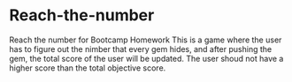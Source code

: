 # Reach-the-number
Reach the number for Bootcamp Homework
This is a game where the user has to figure out the nimber that every gem hides, and after pushing the gem, the total score of the user will be updated.
The user shoud not have a higher score than the total objective score.
